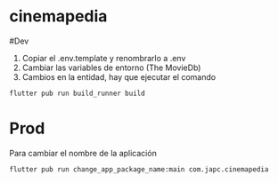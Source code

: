 # cinemapedia

#Dev

1. Copiar el .env.template y renombrarlo a .env
2. Cambiar las variables de entorno (The MovieDb)
3. Cambios en la entidad, hay que ejecutar el comando
```
flutter pub run build_runner build
```


# Prod
Para cambiar el nombre de la aplicación
```
flutter pub run change_app_package_name:main com.japc.cinemapedia
```
